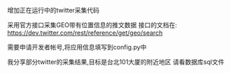 增加正在运行中的twitter采集代码

采用官方接口采集GEO带有位置信息的推文数据
接口的文档在:
https://dev.twitter.com/rest/reference/get/geo/search

需要申请开发者帐号,将应用信息填写到config.py中

我分享部分twitter的采集结果,目标是台北101大厦的附近地区
请看数据库sql文件

